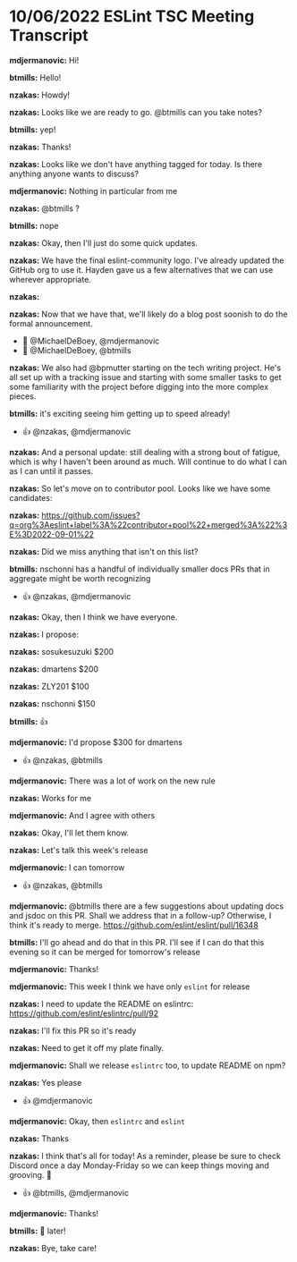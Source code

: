 # 10/06/2022 ESLint TSC Meeting Transcript

**mdjermanovic:** Hi!

**btmills:** Hello!

**nzakas:** Howdy!

**nzakas:** Looks like we are ready to go. @btmills can you take notes?

**btmills:** yep!

**nzakas:** Thanks!

**nzakas:** Looks like we don't have anything tagged for today. Is there anything anyone wants to discuss?

**mdjermanovic:** Nothing in particular from me

**nzakas:** @btmills ?

**btmills:** nope

**nzakas:** Okay, then I'll just do some quick updates.

**nzakas:** We have the final eslint-community logo. I've already updated the GitHub org to use it. Hayden gave us a few alternatives that we can use wherever appropriate.

**nzakas:** 

**nzakas:** Now that we have that, we'll likely do a blog post soonish to do the formal announcement.
 * 🎉 @MichaelDeBoey, @mdjermanovic
 * 🚢 @MichaelDeBoey, @btmills

**nzakas:** We also had @bpmutter starting on the tech writing project. He's all set up with a tracking issue and starting with some smaller tasks to get some familiarity with the project before digging into the more complex pieces.

**btmills:** it's exciting seeing him getting up to speed already!
 * 👍 @nzakas, @mdjermanovic

**nzakas:** And a personal update: still dealing with a strong bout of fatigue, which is why I haven't been around as much. Will continue to do what I can as I can until it passes.

**nzakas:** So let's move on to contributor pool. Looks like we have some candidates:

**nzakas:** https://github.com/issues?q=org%3Aeslint+label%3A%22contributor+pool%22+merged%3A%22%3E%3D2022-09-01%22

**nzakas:** Did we miss anything that isn't on this list?

**btmills:** nschonni has a handful of individually smaller docs PRs that in aggregate might be worth recognizing
 * 👍 @nzakas, @mdjermanovic

**nzakas:** Okay, then I think we have everyone.

**nzakas:** I propose:

**nzakas:** sosukesuzuki $200

**nzakas:** dmartens $200

**nzakas:** ZLY201 $100

**nzakas:** nschonni $150

**btmills:** 👍

**mdjermanovic:** I'd propose $300 for dmartens
 * 👍 @nzakas, @btmills

**mdjermanovic:** There was a lot of work on the new rule

**nzakas:** Works for me

**mdjermanovic:** And I agree with others

**nzakas:** Okay, I'll let them know.

**nzakas:** Let's talk this week's release

**mdjermanovic:** I can tomorrow
 * 👍 @nzakas, @btmills

**mdjermanovic:** @btmills there are a few suggestions about updating docs and jsdoc on this PR. Shall we address that in a follow-up? Otherwise, I think it's ready to merge. https://github.com/eslint/eslint/pull/16348

**btmills:** I'll go ahead and do that in this PR. I'll see if I can do that this evening so it can be merged for tomorrow's release

**mdjermanovic:** Thanks!

**mdjermanovic:** This week I think we have only `eslint` for release

**nzakas:** I need to update the README on eslintrc: https://github.com/eslint/eslintrc/pull/92

**nzakas:** I'll fix this PR so it's ready

**nzakas:** Need to get it off my plate finally.

**mdjermanovic:** Shall we release `eslintrc` too, to update README on npm?

**nzakas:** Yes please
 * 👍 @mdjermanovic

**mdjermanovic:** Okay, then `eslintrc` and `eslint`

**nzakas:** Thanks

**nzakas:** I think that's all for today! As a reminder, please be sure to check Discord once a day Monday-Friday so we can keep things moving and grooving. 🙂
 * 👍 @btmills, @mdjermanovic

**mdjermanovic:** Thanks!

**btmills:** 👋 later!

**nzakas:** Bye, take care!
